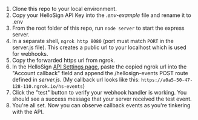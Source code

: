 1. Clone this repo to your local environment.
2. Copy your HelloSign API Key into the _.env-example_ file and rename it to .env
3. From the root folder of this repo, run `node server` to start the express server.
4. In a separate shell, `ngrok http 8080` (port must match `PORT` in the server.js file). This creates a public url to your localhost which is used for webhooks.
5. Copy the forwarded https url from ngrok.
6. In the HelloSign [API Settings page](https://app.hellosign.com/home/myAccount?current_tab=integrations#api), paste the copied ngrok url into the "Account callback" field and append the /hellosign-events POST route defined in _server.js_. (My callback url looks like this: `https://a0a5-50-47-128-110.ngrok.io/hs-events`)  
7. Click the "test" button to verify your webhook handler is working. You should see a success message that your server received the test event.
8. You're all set. Now you can observe callback events as you're tinkering with the API.